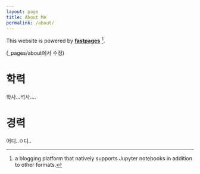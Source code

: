 ```yaml
---
layout: page
title: About Me
permalink: /about/
---
```


This website is powered by **[fastpages](https://github.com/fastai/fastpages)** [^1].

(_pages/about에서 수정)
# 학력 
학사...석사....

# 경력
어디..ㅇ디..

[^1]:a blogging platform that natively supports Jupyter notebooks in addition to other formats.
